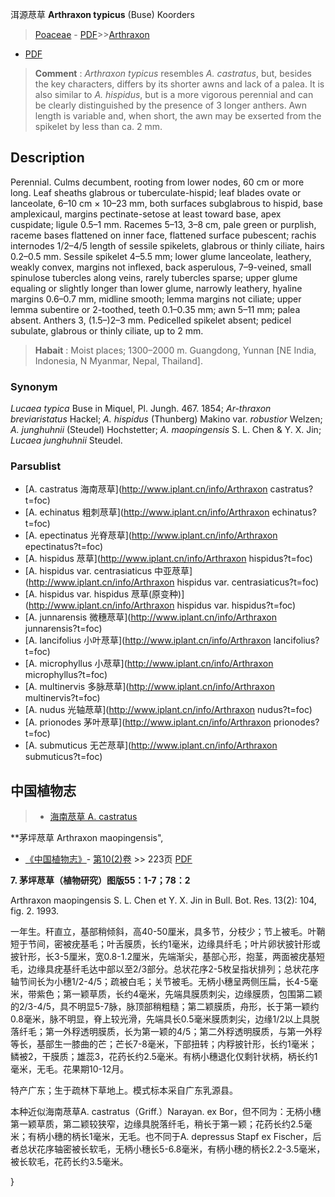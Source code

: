 洱源荩草 **Arthraxon typicus** (Buse) Koorders

> [Poaceae](http://www.iplant.cn/info/Poaceae?t=foc) - [PDF](http://www.iplant.cn/foc/pdf/Poaceae.pdf)>>[Arthraxon](http://www.iplant.cn/info/Arthraxon?t=foc)
 - [PDF](http://www.iplant.cn/foc/pdf/Arthraxon.pdf)

> **Comment** : 
> *Arthraxon typicus* resembles *A. castratus*, but, besides the key characters, differs by its shorter awns and lack of a palea. It is also similar to *A. hispidus*, but is a more vigorous perennial and can be clearly distinguished by the presence of 3 longer anthers. Awn length is variable and, when short, the awn may be exserted from the spikelet by less than ca. 2 mm.

## Description

Perennial. Culms decumbent, rooting from lower nodes, 60 cm or more long. Leaf sheaths glabrous or tuberculate-hispid; leaf blades ovate or lanceolate, 6–10 cm × 10–23 mm, both surfaces subglabrous to hispid, base amplexicaul, margins pectinate-setose at least toward base, apex cuspidate; ligule 0.5–1 mm. Racemes 5–13, 3–8 cm, pale green or purplish, raceme bases flattened on inner face, flattened surface pubescent; rachis internodes 1/2–4/5 length of sessile spikelets, glabrous or thinly ciliate, hairs 0.2–0.5 mm. Sessile spikelet 4–5.5 mm; lower glume lanceolate, leathery, weakly convex, margins not inflexed, back asperulous, 7–9-veined, small spinulose tubercles along veins, rarely tubercles sparse; upper glume equaling or slightly longer than lower glume, narrowly leathery, hyaline margins 0.6–0.7 mm, midline smooth; lemma margins not ciliate; upper lemma subentire or 2-toothed, teeth 0.1–0.35 mm; awn 5–11 mm; palea absent. Anthers 3, (1.5–)2–3 mm. Pedicelled spikelet absent; pedicel subulate, glabrous or thinly ciliate, up to 2 mm.

> **Habait** : 
> Moist places; 1300–2000 m. Guangdong, Yunnan [NE India, Indonesia, N Myanmar, Nepal, Thailand].

### Synonym
*Lucaea typica* Buse in Miquel, Pl. Jungh. 467. 1854; *Ar-thraxon breviaristatus* Hackel; *A. hispidus* (Thunberg) Makino var. *robustior* Welzen; *A. junghuhnii* (Steudel) Hochstetter; *A. maopingensis* S. L. Chen & Y. X. Jin; *Lucaea junghuhnii* Steudel.

### Parsublist

* [A.  castratus  海南荩草](http://www.iplant.cn/info/Arthraxon castratus?t=foc)
* [A.  echinatus  粗刺荩草](http://www.iplant.cn/info/Arthraxon echinatus?t=foc)
* [A.  epectinatus  光脊荩草](http://www.iplant.cn/info/Arthraxon epectinatus?t=foc)
* [A.  hispidus  荩草](http://www.iplant.cn/info/Arthraxon hispidus?t=foc)
* [A.  hispidus var. centrasiaticus  中亚荩草](http://www.iplant.cn/info/Arthraxon hispidus var. centrasiaticus?t=foc)
* [A.  hispidus var. hispidus  荩草(原变种)](http://www.iplant.cn/info/Arthraxon hispidus var. hispidus?t=foc)
* [A.  junnarensis  微穗荩草](http://www.iplant.cn/info/Arthraxon junnarensis?t=foc)
* [A.  lancifolius  小叶荩草](http://www.iplant.cn/info/Arthraxon lancifolius?t=foc)
* [A.  microphyllus  小荩草](http://www.iplant.cn/info/Arthraxon microphyllus?t=foc)
* [A.  multinervis  多脉荩草](http://www.iplant.cn/info/Arthraxon multinervis?t=foc)
* [A.  nudus  光轴荩草](http://www.iplant.cn/info/Arthraxon nudus?t=foc)
* [A.  prionodes  茅叶荩草](http://www.iplant.cn/info/Arthraxon prionodes?t=foc)
* [A.  submuticus  无芒荩草](http://www.iplant.cn/info/Arthraxon submuticus?t=foc)

## 中国植物志

> * [海南荩草  A.  castratus](Arthraxon-castratus-海南荩草.md)

**茅坪荩草 Arthraxon maopingensis",

* [《中国植物志》](http://www.iplant.cn/frps)- [第10(2)卷](http://www.iplant.cn/frps/vol/10(2)) >> 223页 [PDF](http://www.iplant.cn/frps/pdf/10(2)/223.pdf)

**7. 茅坪荩草（植物研究）图版55：1-7；78：2**

Arthraxon maopingensis S. L. Chen et Y. X. Jin in Bull. Bot. Res. 13(2): 104, fig. 2. 1993.

一年生。秆直立，基部稍倾斜，高40-50厘米，具多节，分枝少；节上被毛。叶鞘短于节间，密被疣基毛；叶舌膜质，长约1毫米，边缘具纤毛；叶片卵状披针形或披针形，长3-5厘米，宽0.8-1.2厘米，先端渐尖，基部心形，抱茎，两面被疣基短毛，边缘具疣基纤毛达中部以至2/3部分。总状花序2-5枚呈指状排列；总状花序轴节间长为小穗1/2-4/5；疏被白毛；关节被毛。无柄小穗呈两侧压扁，长4-5毫米，带紫色；第一颖草质，长约4毫米，先端具膜质刺尖，边缘膜质，包围第二颖的2/3-4/5，具不明显5-7脉，脉顶部稍粗糙；第二颖膜质，舟形，长于第一颖约0.8毫米，脉不明显，脊上较光滑，先端具长0.5毫米膜质刺尖，边缘1/2以上具脱落纤毛；第一外稃透明膜质，长为第一颖的4/5；第二外稃透明膜质，与第一外稃等长，基部生一膝曲的芒；芒长7-8毫米，下部扭转；内稃披针形，长约1毫米；鳞被2，干膜质；雄蕊3，花药长约2.5毫米。有柄小穗退化仅剩针状柄，柄长约1毫米，无毛。花果期10-12月。

特产广东；生于疏林下草地上。模式标本采自广东乳源县。

本种近似海南荩草A. castratus（Griff.）Narayan. ex Bor，但不同为：无柄小穗第一颖草质，第二颖较狭窄，边缘具脱落纤毛，稍长于第一颖；花药长约2.5毫米；有柄小穗的柄长1毫米，无毛。也不同于A. depressus Stapf ex Fischer，后者总状花序轴密被长软毛，无柄小穗长5-6.8毫米，有柄小穗的柄长2.2-3.5毫米，被长软毛，花药长约3.5毫米。

}